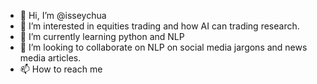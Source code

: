 - 👋 Hi, I’m @isseychua
- 👀 I’m interested in equities trading and how AI can trading research.
- 🌱 I’m currently learning python and NLP
- 💞️ I’m looking to collaborate on NLP on social media jargons and news media articles.
- 📫 How to reach me 

<!---
isseychua/isseychua is a ✨ special ✨ repository because its `README.md` (this file) appears on your GitHub profile.
You can click the Preview link to take a look at your changes.
--->
